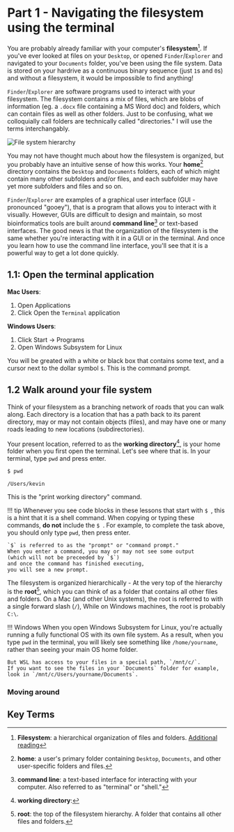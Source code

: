 # Part 1 - Navigating the filesystem using the terminal

You are probably already familiar with
your computer's **filesystem**[^fs].
If you've ever looked at files on your `Desktop`,
or opened `Finder`/`Explorer` and navigated to your `Documents` folder,
you've been using the file system.
Data is stored on your hardrive as a continuous binary sequence (just `1`s and `0`s)
and without a filesystem, it would be impossible to find anything!

`Finder`/`Explorer` are software programs used to interact with your filesystem.
The filesystem contains a mix of files,
which are blobs of information (eg. a `.docx` file containing a MS Word doc)
and folders, which can contain files as well as other folders.
Just to be confusing,
what we colloquially call folders are technically called "directories."
I will use the terms interchangably.

![File system hierarchy](https://www.oreilly.com/library/view/macintosh-terminal-pocket/9781449328962/httpatomoreillycomsourceoreillyimages1448104.png)

You may not have thought much about how the filesystem is organized,
but you probably have an intuitive sense of how this works.
Your **home**[^home] directory contains the `Desktop` and `Documents` folders,
each of which might contain many other subfolders and/or files,
and each subfolder may have yet more subfolders and files and so on.

`Finder`/`Explorer` are examples of a graphical user interface (GUI - pronounced "gooey"),
that is a program that allows you to interact with it visually.
However, GUIs are difficult to design and maintain,
so most bioinformatics tools are built around **command line**[^cl]
or text-based interfaces.
The good news is that the organization of the filesystem
is the same whether you're interacting with it in a GUI or in the terminal.
And once you learn how to use the command line interface,
you'll see that it is a powerful way to get a lot done quickly.

## 1.1: Open the terminal application

**Mac Users**:  
1. Open Applications
2. Click Open the `Terminal` application

**Windows Users**:  
1. Click Start -> Programs
2. Open Windows Subsystem for Linux

You will be greated with a white or black box that contains some text,
and a cursor next to the dollar symbol `$`.
This is the command prompt.

## 1.2 Walk around your file system

Think of your filesystem as a branching network of roads
that you can walk along.
Each directory is a location that has a path back to its parent directory,
may or may not contain objects (files),
and may have one or many roads leading to new locations (subdirectories).

Your present location,
referred to as the **working directory**[^wd],
is your home folder when you first open the terminal.
Let's see where that is.
In your terminal, type `pwd` and press enter.

```sh
$ pwd
```
```
/Users/kevin
```

This is the "print working directory" command.

!!! tip
    Whenever you see code blocks in these lessons that start with `$ `,
    this is a hint that it is a shell command.
    When copying or typing these commands,
    **do not** include the `$ `.
    For example, to complete the task above,
    you should only type `pwd`,
    then press enter.

    `$` is referred to as the "prompt" or "command prompt."
    When you enter a command, you may or may not see some output
    (which will not be preceeded by `$`)
    and once the command has finished executing,
    you will see a new prompt.

The filesystem is organized hierarchically -
At the very top of the hierarchy is the **root**[^root],
which you can think of as a folder that contains all other files and folders.
On a Mac (and other Unix systems),
the root is referred to with a single forward slash (`/`),
While on Windows machines, the root is probably `C:\`.

!!! Windows
    When you open Windows Subsystem for Linux, you're actually running
    a fully functional OS with its own file system.
    As a result, when you type `pwd` in the terminal,
    you will likely see something like `/home/yourname`,
    rather than seeing your main OS home folder.

    But WSL has access to your files in a special path, `/mnt/c/`.
    If you want to see the files in your `Documents` folder for example,
    look in `/mnt/c/Users/yourname/Documents`.

### Moving around



## Key Terms

[^fs]: **Filesystem**: a hierarchical organization of files and folders. [Additional reading](https://en.wikipedia.org/wiki/File_system)
[^root]: **root**: the top of the filesystem hierarchy. A folder that contains all other files and folders.
[^home]: **home**: a user's primary folder containing `Desktop`, `Documents`, and other user-specific folders and files.
[^cl]: **command line**: a text-based interface for interacting with your computer. Also referred to as "terminal" or "shell."
[^wd]: **working directory**:
